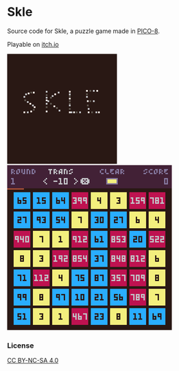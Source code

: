 # Skle

Source code for Skle, a puzzle game made in [PICO-8](https://www.lexaloffle.com/pico-8.php).

Playable on [itch.io](https://vteromero.itch.io/skle)

![Skle cover image](img/cover.png)
![Skle gif](img/skle_0.gif)

### License

[CC BY-NC-SA 4.0](https://creativecommons.org/licenses/by-nc-sa/4.0/)
